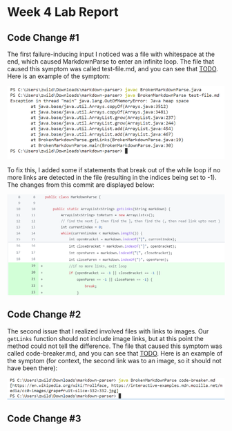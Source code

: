 # Week 4 Lab Report
## Code Change #1
The first failure-inducing input I noticed was a file with whitespace at the end, which caused MarkdownParse to enter an infinite loop. The file that caused this symptom was called test-file.md, and you can see that [TODO](). Here is an example of the symptom:

![Image2](week4pic2.PNG)

To fix this, I added some if statements that break out of the while loop if no more links are detected in the file (resulting in the indices being set to -1). The changes from this commit are displayed below:

![Image1](week4pic1.PNG)

## Code Change #2
The second issue that I realized involved files with links to images. Our `getLinks` function should not include image links, but at this point the method could not tell the difference. The file that caused this symptom was called code-breaker.md, and you can see that [TODO](). Here is an example of the symptom (for context, the second link was to an image, so it should not have been there):

![Image3](week4pic3.PNG)


## Code Change #3
